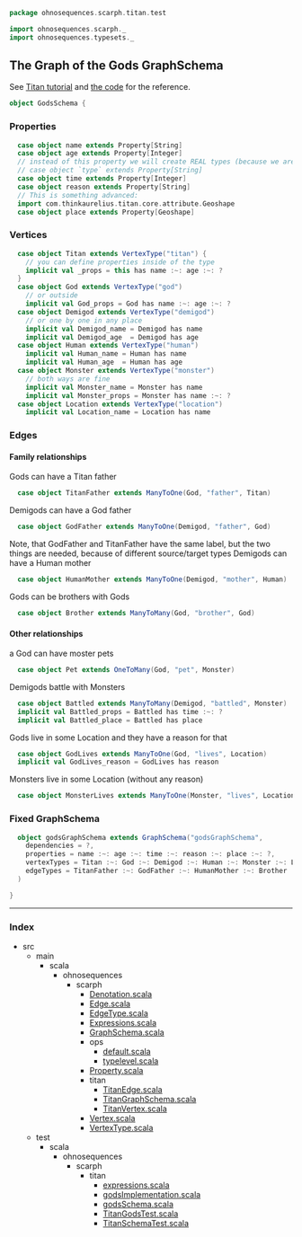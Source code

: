 
```scala
package ohnosequences.scarph.titan.test

import ohnosequences.scarph._
import ohnosequences.typesets._
```


## The Graph of the Gods GraphSchema

See [Titan tutorial](https://github.com/thinkaurelius/titan/wiki/Getting-Started) and
[the code](https://github.com/thinkaurelius/titan/blob/master/titan-core/src/main/java/com/thinkaurelius/titan/example/GraphOfTheGodsFactory.java) for the reference.


```scala
object GodsSchema {
```


### Properties


```scala
  case object name extends Property[String]
  case object age extends Property[Integer]
  // instead of this property we will create REAL types (because we are cool)
  // case object `type` extends Property[String]
  case object time extends Property[Integer]
  case object reason extends Property[String]
  // This is something advanced:
  import com.thinkaurelius.titan.core.attribute.Geoshape
  case object place extends Property[Geoshape]
```


### Vertices


```scala
  case object Titan extends VertexType("titan") {
    // you can define properties inside of the type
    implicit val _props = this has name :~: age :~: ?
  }
  case object God extends VertexType("god")
    // or outside
    implicit val God_props = God has name :~: age :~: ?
  case object Demigod extends VertexType("demigod")
    // or one by one in any place
    implicit val Demigod_name = Demigod has name
    implicit val Demigod_age  = Demigod has age
  case object Human extends VertexType("human")
    implicit val Human_name = Human has name
    implicit val Human_age  = Human has age
  case object Monster extends VertexType("monster")
    // both ways are fine
    implicit val Monster_name = Monster has name
    implicit val Monster_props = Monster has name :~: ?
  case object Location extends VertexType("location")
    implicit val Location_name = Location has name
```


### Edges

#### Family relationships
Gods can have a Titan father

```scala
  case object TitanFather extends ManyToOne(God, "father", Titan)
```

Demigods can have a God father

```scala
  case object GodFather extends ManyToOne(Demigod, "father", God)
```

Note, that GodFather and TitanFather have the same label, but the two things are needed,
because of different source/target types
Demigods can have a Human mother

```scala
  case object HumanMother extends ManyToOne(Demigod, "mother", Human)
```

Gods can be brothers with Gods

```scala
  case object Brother extends ManyToMany(God, "brother", God)
```

#### Other relationships
a God can have moster pets

```scala
  case object Pet extends OneToMany(God, "pet", Monster)
```

Demigods battle with Monsters

```scala
  case object Battled extends ManyToMany(Demigod, "battled", Monster)
  implicit val Battled_props = Battled has time :~: ?
  implicit val Battled_place = Battled has place
```

Gods live in some Location and they have a reason for that

```scala
  case object GodLives extends ManyToOne(God, "lives", Location)
  implicit val GodLives_reason = GodLives has reason
```

Monsters live in some Location (without any reason)

```scala
  case object MonsterLives extends ManyToOne(Monster, "lives", Location)
```


### Fixed GraphSchema


```scala
  object godsGraphSchema extends GraphSchema("godsGraphSchema",
    dependencies = ?,
    properties = name :~: age :~: time :~: reason :~: place :~: ?,
    vertexTypes = Titan :~: God :~: Demigod :~: Human :~: Monster :~: Location :~: ?,
    edgeTypes = TitanFather :~: GodFather :~: HumanMother :~: Brother :~: Pet :~: Battled :~: GodLives :~: MonsterLives :~: ?
  )

}

```


------

### Index

+ src
  + main
    + scala
      + ohnosequences
        + scarph
          + [Denotation.scala][main/scala/ohnosequences/scarph/Denotation.scala]
          + [Edge.scala][main/scala/ohnosequences/scarph/Edge.scala]
          + [EdgeType.scala][main/scala/ohnosequences/scarph/EdgeType.scala]
          + [Expressions.scala][main/scala/ohnosequences/scarph/Expressions.scala]
          + [GraphSchema.scala][main/scala/ohnosequences/scarph/GraphSchema.scala]
          + ops
            + [default.scala][main/scala/ohnosequences/scarph/ops/default.scala]
            + [typelevel.scala][main/scala/ohnosequences/scarph/ops/typelevel.scala]
          + [Property.scala][main/scala/ohnosequences/scarph/Property.scala]
          + titan
            + [TitanEdge.scala][main/scala/ohnosequences/scarph/titan/TitanEdge.scala]
            + [TitanGraphSchema.scala][main/scala/ohnosequences/scarph/titan/TitanGraphSchema.scala]
            + [TitanVertex.scala][main/scala/ohnosequences/scarph/titan/TitanVertex.scala]
          + [Vertex.scala][main/scala/ohnosequences/scarph/Vertex.scala]
          + [VertexType.scala][main/scala/ohnosequences/scarph/VertexType.scala]
  + test
    + scala
      + ohnosequences
        + scarph
          + titan
            + [expressions.scala][test/scala/ohnosequences/scarph/titan/expressions.scala]
            + [godsImplementation.scala][test/scala/ohnosequences/scarph/titan/godsImplementation.scala]
            + [godsSchema.scala][test/scala/ohnosequences/scarph/titan/godsSchema.scala]
            + [TitanGodsTest.scala][test/scala/ohnosequences/scarph/titan/TitanGodsTest.scala]
            + [TitanSchemaTest.scala][test/scala/ohnosequences/scarph/titan/TitanSchemaTest.scala]

[main/scala/ohnosequences/scarph/Denotation.scala]: ../../../../../main/scala/ohnosequences/scarph/Denotation.scala.md
[main/scala/ohnosequences/scarph/Edge.scala]: ../../../../../main/scala/ohnosequences/scarph/Edge.scala.md
[main/scala/ohnosequences/scarph/EdgeType.scala]: ../../../../../main/scala/ohnosequences/scarph/EdgeType.scala.md
[main/scala/ohnosequences/scarph/Expressions.scala]: ../../../../../main/scala/ohnosequences/scarph/Expressions.scala.md
[main/scala/ohnosequences/scarph/GraphSchema.scala]: ../../../../../main/scala/ohnosequences/scarph/GraphSchema.scala.md
[main/scala/ohnosequences/scarph/ops/default.scala]: ../../../../../main/scala/ohnosequences/scarph/ops/default.scala.md
[main/scala/ohnosequences/scarph/ops/typelevel.scala]: ../../../../../main/scala/ohnosequences/scarph/ops/typelevel.scala.md
[main/scala/ohnosequences/scarph/Property.scala]: ../../../../../main/scala/ohnosequences/scarph/Property.scala.md
[main/scala/ohnosequences/scarph/titan/TitanEdge.scala]: ../../../../../main/scala/ohnosequences/scarph/titan/TitanEdge.scala.md
[main/scala/ohnosequences/scarph/titan/TitanGraphSchema.scala]: ../../../../../main/scala/ohnosequences/scarph/titan/TitanGraphSchema.scala.md
[main/scala/ohnosequences/scarph/titan/TitanVertex.scala]: ../../../../../main/scala/ohnosequences/scarph/titan/TitanVertex.scala.md
[main/scala/ohnosequences/scarph/Vertex.scala]: ../../../../../main/scala/ohnosequences/scarph/Vertex.scala.md
[main/scala/ohnosequences/scarph/VertexType.scala]: ../../../../../main/scala/ohnosequences/scarph/VertexType.scala.md
[test/scala/ohnosequences/scarph/titan/expressions.scala]: expressions.scala.md
[test/scala/ohnosequences/scarph/titan/godsImplementation.scala]: godsImplementation.scala.md
[test/scala/ohnosequences/scarph/titan/godsSchema.scala]: godsSchema.scala.md
[test/scala/ohnosequences/scarph/titan/TitanGodsTest.scala]: TitanGodsTest.scala.md
[test/scala/ohnosequences/scarph/titan/TitanSchemaTest.scala]: TitanSchemaTest.scala.md